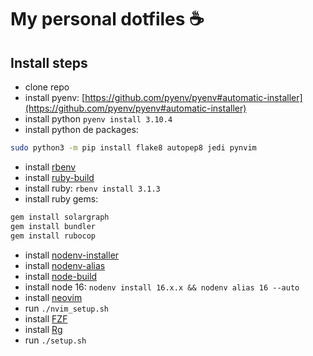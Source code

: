# My personal dotfiles :coffee:

## Install steps

- clone repo
- install pyenv: [https://github.com/pyenv/pyenv#automatic-installer](https://github.com/pyenv/pyenv#automatic-installer)
- install python `pyenv install 3.10.4`
- install python de packages:
```bash
sudo python3 -m pip install flake8 autopep8 jedi pynvim
```
- install [rbenv](https://github.com/rbenv/rbenv#:~:text=and%20some%20alternatives.-,Installation,-On%20systems%20with)
- install [ruby-build](https://github.com/rbenv/ruby-build#readme)
- install ruby: `rbenv install 3.1.3`
- install ruby gems:
```bash
gem install solargraph
gem install bundler
gem install rubocop
```
- install [nodenv-installer](https://github.com/nodenv/nodenv-installer#nodenv-installer)
- install [nodenv-alias](https://github.com/nodenv/nodenv-aliases)
- install [node-build](https://github.com/nodenv/node-build)
- install node 16: `nodenv install 16.x.x && nodenv alias 16 --auto`
- install [neovim](https://github.com/neovim/neovim)
- run `./nvim_setup.sh`
- install [FZF](https://github.com/junegunn/fzf)
- install [Rg](https://github.com/BurntSushi/ripgrep)
- run `./setup.sh`

